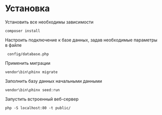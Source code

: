 # Установка 

Установить все необходимы зависимости

```shell
composer install
```

Настроить подключение к базе данных, задав необходимые параметры в файле
```text
 config/database.php
```
Применить миграции

```shell
vendor\bin\phinx migrate
```

Заполнить базу данных начальными данными

```shell
vendor\bin\phinx seed:run
```

Запустить встроенный веб-сервер

```shell
php -S localhost:80 -t public/
```




